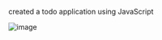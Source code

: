 created a todo application using JavaScript 

![image]("https://github.com/Adilpk/Todo---js/blob/031bb17c3b16c8f9e5dd48968bab7ac019efc5d1/todo.png")
